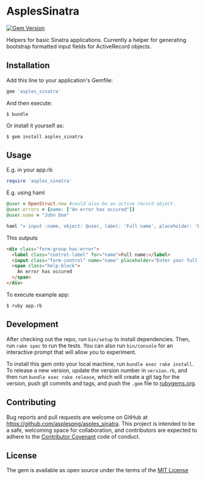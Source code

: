 # AsplesSinatra
[![Gem Version](https://badge.fury.io/rb/asples_sinatra.svg)](https://badge.fury.io/rb/asples_sinatra)

Helpers for basic Sinatra applications.
Currently a helper for generating bootstrap formatted input fields for ActiveRecord objects.

## Installation

Add this line to your application's Gemfile:

```ruby
gem 'asples_sinatra'
```

And then execute:

    $ bundle

Or install it yourself as:

    $ gem install asples_sinatra

## Usage
E.g. in your app.rb
```ruby
require 'asples_sinatra'
```

E.g. using haml
```ruby
@user = OpenStruct.new #could also be an active record object.
@user.errors = {name: ["An error has occured"]}
@user.name = "John Doe"

haml "= input :name, object: @user, label: 'Full name', placeholder: 'Enter your full name'"
```
This outputs

```html
<div class="form-group has-error">
  <label class="control-label" for="name">Full name:</label>
  <input class="form-control" name="name" placeholder="Enter your full name" type="text" value="John Doe">
  <span class="help-block">
    An error has occured
  </span>
</div>
```

To execute example app:

    $ ruby app.rb

## Development

After checking out the repo, run `bin/setup` to install dependencies. Then, run `rake spec` to run the tests. You can also run `bin/console` for an interactive prompt that will allow you to experiment.

To install this gem onto your local machine, run `bundle exec rake install`. To release a new version, update the version number in `version.rb`, and then run `bundle exec rake release`, which will create a git tag for the version, push git commits and tags, and push the `.gem` file to [rubygems.org](https://rubygems.org).

## Contributing

Bug reports and pull requests are welcome on GitHub at https://github.com/asplespng/asples_sinatra. This project is intended to be a safe, welcoming space for collaboration, and contributors are expected to adhere to the [Contributor Covenant](contributor-covenant.org) code of conduct.


## License

The gem is available as open source under the terms of the [MIT License](http://opensource.org/licenses/MIT)

